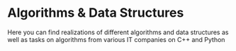 # Algorithms & Data Structures
Here you can find realizations of different algorithms and data structures as well as tasks on algorithms from various IT companies on C++ and Python 
